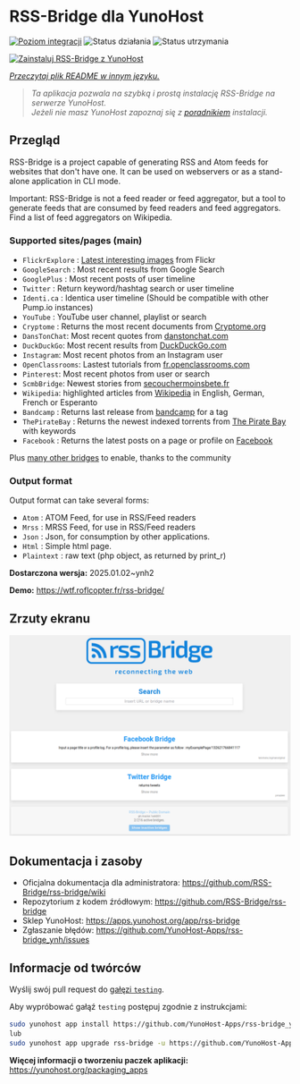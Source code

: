 <!--
To README zostało automatycznie wygenerowane przez <https://github.com/YunoHost/apps/tree/master/tools/readme_generator>
Nie powinno być ono edytowane ręcznie.
-->

# RSS-Bridge dla YunoHost

[![Poziom integracji](https://apps.yunohost.org/badge/integration/rss-bridge)](https://ci-apps.yunohost.org/ci/apps/rss-bridge/)
![Status działania](https://apps.yunohost.org/badge/state/rss-bridge)
![Status utrzymania](https://apps.yunohost.org/badge/maintained/rss-bridge)

[![Zainstaluj RSS-Bridge z YunoHost](https://install-app.yunohost.org/install-with-yunohost.svg)](https://install-app.yunohost.org/?app=rss-bridge)

*[Przeczytaj plik README w innym języku.](./ALL_README.md)*

> *Ta aplikacja pozwala na szybką i prostą instalację RSS-Bridge na serwerze YunoHost.*  
> *Jeżeli nie masz YunoHost zapoznaj się z [poradnikiem](https://yunohost.org/install) instalacji.*

## Przegląd

RSS-Bridge is a project capable of generating RSS and Atom feeds for websites that don't have one. It can be used on webservers or as a stand-alone application in CLI mode.

Important: RSS-Bridge is not a feed reader or feed aggregator, but a tool to generate feeds that are consumed by feed readers and feed aggregators. Find a list of feed aggregators on Wikipedia.

### Supported sites/pages (main)

 * `FlickrExplore` : [Latest interesting images](http://www.flickr.com/explore) from Flickr
 * `GoogleSearch` : Most recent results from Google Search
 * `GooglePlus` : Most recent posts of user timeline
 * `Twitter` : Return keyword/hashtag search or user timeline
 * `Identi.ca` : Identica user timeline (Should be compatible with other Pump.io instances)
 * `YouTube` : YouTube user channel, playlist or search
 * `Cryptome` : Returns the most recent documents from [Cryptome.org](http://cryptome.org/)
 * `DansTonChat`: Most recent quotes from [danstonchat.com](http://danstonchat.com/)
 * `DuckDuckGo`: Most recent results from [DuckDuckGo.com](https://duckduckgo.com/)
 * `Instagram`: Most recent photos from an Instagram user
 * `OpenClassrooms`: Lastest tutorials from [fr.openclassrooms.com](http://fr.openclassrooms.com/)
 * `Pinterest`: Most recent photos from user or search
 * `ScmbBridge`: Newest stories from [secouchermoinsbete.fr](http://secouchermoinsbete.fr/)
 * `Wikipedia`: highlighted articles from [Wikipedia](https://wikipedia.org/) in English, German, French or Esperanto
 * `Bandcamp` : Returns last release from [bandcamp](https://bandcamp.com/) for a tag
 * `ThePirateBay` : Returns the newest indexed torrents from [The Pirate Bay](https://thepiratebay.se/) with keywords
 * `Facebook` : Returns the latest posts on a page or profile on [Facebook](https://facebook.com/)

Plus [many other bridges](bridges/) to enable, thanks to the community

### Output format

Output format can take several forms:

 * `Atom` : ATOM Feed, for use in RSS/Feed readers
 * `Mrss` : MRSS Feed, for use in RSS/Feed readers
 * `Json` : Json, for consumption by other applications.
 * `Html` : Simple html page.
 * `Plaintext` : raw text (php object, as returned by print_r)
 

**Dostarczona wersja:** 2025.01.02~ynh2

**Demo:** <https://wtf.roflcopter.fr/rss-bridge/>

## Zrzuty ekranu

![Zrzut ekranu z RSS-Bridge](./doc/screenshots/screenshot_rss-bridge_welcome.png)

## Dokumentacja i zasoby

- Oficjalna dokumentacja dla administratora: <https://github.com/RSS-Bridge/rss-bridge/wiki>
- Repozytorium z kodem źródłowym: <https://github.com/RSS-Bridge/rss-bridge>
- Sklep YunoHost: <https://apps.yunohost.org/app/rss-bridge>
- Zgłaszanie błędów: <https://github.com/YunoHost-Apps/rss-bridge_ynh/issues>

## Informacje od twórców

Wyślij swój pull request do [gałęzi `testing`](https://github.com/YunoHost-Apps/rss-bridge_ynh/tree/testing).

Aby wypróbować gałąź `testing` postępuj zgodnie z instrukcjami:

```bash
sudo yunohost app install https://github.com/YunoHost-Apps/rss-bridge_ynh/tree/testing --debug
lub
sudo yunohost app upgrade rss-bridge -u https://github.com/YunoHost-Apps/rss-bridge_ynh/tree/testing --debug
```

**Więcej informacji o tworzeniu paczek aplikacji:** <https://yunohost.org/packaging_apps>
